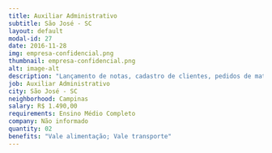 ```yaml
---
title: Auxiliar Administrativo
subtitle: São José - SC
layout: default
modal-id: 27
date: 2016-11-28
img: empresa-confidencial.png
thumbnail: empresa-confidencial.png
alt: image-alt
description: "Lançamento de notas, cadastro de clientes, pedidos de materiais e pesquisa de satisfação."
job: Auxiliar Administrativo
city: São José - SC
neighborhood: Campinas
salary: R$ 1.490,00
requirements: Ensino Médio Completo
company: Não informado
quantity: 02
benefits: "Vale alimentação; Vale transporte"
---
```


